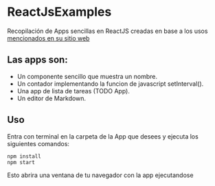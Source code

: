 # ReactJsExamples
Recopilación de Apps sencillas en ReactJS creadas en base a los usos [mencionados en su sitio web ](URL "https://facebook.github.io/react/")

## Las apps son:
* Un componente sencillo que muestra un nombre.
* Un contador implementando la funcion de javascript setInterval().
* Una app de lista de tareas (TODO App).
* Un editor de Markdown.

## Uso
Entra con terminal en la carpeta de la App que desees y ejecuta los siguientes comandos:
 ```
 npm install 
 npm start
 ```
 Esto abrira una ventana de tu navegador con la app ejecutandose
